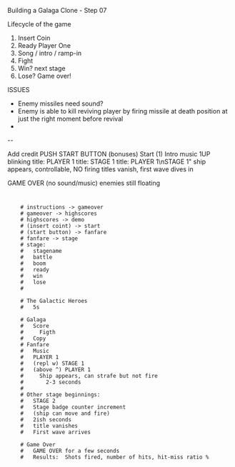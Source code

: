 Building a Galaga Clone - Step 07

Lifecycle of the game

1. Insert Coin
2. Ready Player One
3. Song / intro / ramp-in
4. Fight
5. Win? next stage
6. Lose? Game over!


ISSUES

- Enemy missiles need sound?
- Enemy is able to kill reviving player by firing missile at death position at just the right moment before revival
- 


--

Add credit 
PUSH START BUTTON
  (bonuses)
Start (1)
  Intro music
  1UP blinking
  title: PLAYER 1
  title: STAGE 1
  title: PLAYER 1\nSTAGE 1"
    ship appears, controllable, NO firing
  titles vanish, first wave dives in



GAME OVER (no sound/music)
  enemies still floating


#
```
    # instructions -> gameover
    # gameover -> highscores
    # highscores -> demo
    # (insert coint) -> start
    # (start button) -> fanfare
    # fanfare -> stage
    # stage:
    #   stagename
    #   battle
    #   boom
    #   ready
    #   win
    #   lose
    #

    # The Galactic Heroes
    #   5s

    # Galaga
    #   Score
    #     Figth
    #   Copy
    # Fanfare
    #   Music
    #   PLAYER 1
    #   (repl w) STAGE 1
    #   (above ^) PLAYER 1
    #     Ship appears, can strafe but not fire
    #       2-3 seconds
    #
    # Other stage beginnings:
    #   STAGE 2
    #   Stage badge counter increment
    #   (ship can move and fire)
    #   2ish seconds
    #   title vanishes
    #   First wave arrives

    # Game Over
    #   GAME OVER for a few seconds
    #   Results:  Shots fired, number of hits, hit-miss ratio %
```